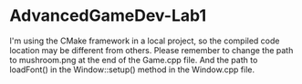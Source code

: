 # AdvancedGameDev-Lab1

I'm using the CMake framework in a local project, so the compiled code location may be different from others. Please remember to change the path to mushroom.png at the end of the Game.cpp file. And the path to loadFont() in the Window::setup() method in the Window.cpp file.
